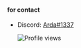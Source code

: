 <h4 align="left">for contact</h4>

 - Discord: [Arda#1337](https://discord.com/users/564404997442371605)  
 
 
    ![Profile views](https://gpvc.arturio.dev/Arda-1337)
